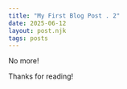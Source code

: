 ```yaml
---
title: "My First Blog Post . 2"
date: 2025-06-12
layout: post.njk
tags: posts
---
```


<article>
No more!

Thanks for reading!
</article>
